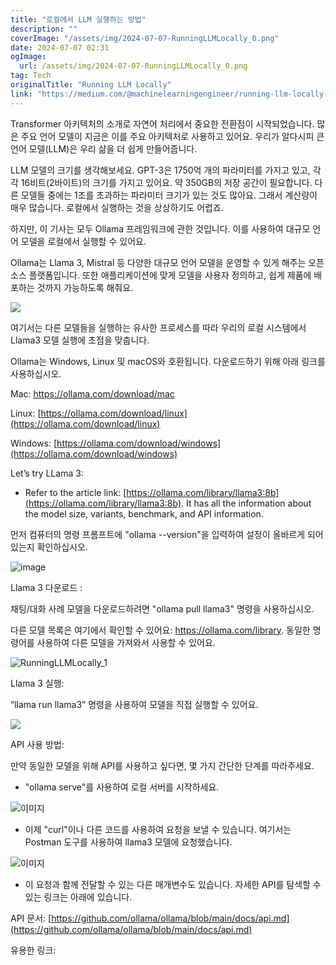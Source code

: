 ```yaml
---
title: "로컬에서 LLM 실행하는 방법"
description: ""
coverImage: "/assets/img/2024-07-07-RunningLLMLocally_0.png"
date: 2024-07-07 02:31
ogImage:
  url: /assets/img/2024-07-07-RunningLLMLocally_0.png
tag: Tech
originalTitle: "Running LLM Locally"
link: "https://medium.com/@machinelearningengineer/running-llm-locally-457a4e745433"
---
```


Transformer 아키텍처의 소개로 자연어 처리에서 중요한 전환점이 시작되었습니다. 많은 주요 언어 모델이 지금은 이를 주요 아키텍처로 사용하고 있어요. 우리가 알다시피 큰 언어 모델(LLM)은 우리 삶을 더 쉽게 만들어줍니다.

LLM 모델의 크기를 생각해보세요. GPT-3은 1750억 개의 파라미터를 가지고 있고, 각각 16비트(2바이트)의 크기를 가지고 있어요. 약 350GB의 저장 공간이 필요합니다. 다른 모델들 중에는 1조를 초과하는 파라미터 크기가 있는 것도 많아요. 그래서 계산량이 매우 많습니다. 로컬에서 실행하는 것을 상상하기도 어렵죠.

하지만, 이 기사는 모두 Ollama 프레임워크에 관한 것입니다. 이를 사용하여 대규모 언어 모델을 로컬에서 실행할 수 있어요.

Ollama는 Llama 3, Mistral 등 다양한 대규모 언어 모델을 운영할 수 있게 해주는 오픈 소스 플랫폼입니다. 또한 애플리케이션에 맞게 모델을 사용자 정의하고, 쉽게 제품에 배포하는 것까지 가능하도록 해줘요.

<div class="content-ad"></div>

<img src="/assets/img/2024-07-07-RunningLLMLocally_0.png" />

여기서는 다른 모델들을 실행하는 유사한 프로세스를 따라 우리의 로컬 시스템에서 Llama3 모델 실행에 초점을 맞춥니다.

Ollama는 Windows, Linux 및 macOS와 호환됩니다. 다운로드하기 위해 아래 링크를 사용하십시오.

Mac: https://ollama.com/download/mac

<div class="content-ad"></div>

Linux: [https://ollama.com/download/linux](https://ollama.com/download/linux)

Windows: [https://ollama.com/download/windows](https://ollama.com/download/windows)

Let’s try LLama 3:

- Refer to the article link: [https://ollama.com/library/llama3:8b](https://ollama.com/library/llama3:8b). It has all the information about the model size, variants, benchmark, and API information.

<div class="content-ad"></div>

먼저 컴퓨터의 명령 프롬프트에 "ollama --version"을 입력하여 설정이 올바르게 되어 있는지 확인하십시오.

![image](https://miro.medium.com/v2/resize:fit:996/1*WXzD_p2lBl1vK4wMStW8Ug.gif)

Llama 3 다운로드 :

채팅/대화 사례 모델을 다운로드하려면 "ollama pull llama3" 명령을 사용하십시오.

<div class="content-ad"></div>

다른 모델 목록은 여기에서 확인할 수 있어요: https://ollama.com/library. 동일한 명령어를 사용하여 다른 모델을 가져와서 사용할 수 있어요.

![RunningLLMLocally_1](/assets/img/2024-07-07-RunningLLMLocally_1.png)

Llama 3 실행:

“llama run llama3” 명령을 사용하여 모델을 직접 실행할 수 있어요.

<div class="content-ad"></div>

<img src="/assets/img/2024-07-07-RunningLLMLocally_2.png" />

API 사용 방법:

만약 동일한 모델을 위해 API를 사용하고 싶다면, 몇 가지 간단한 단계를 따라주세요.

- "ollama serve"를 사용하여 로컬 서버를 시작하세요.

<div class="content-ad"></div>

![이미지](/assets/img/2024-07-07-RunningLLMLocally_3.png)

- 이제 "curl"이나 다른 코드를 사용하여 요청을 보낼 수 있습니다. 여기서는 Postman 도구를 사용하여 llama3 모델에 요청했습니다.

![이미지](/assets/img/2024-07-07-RunningLLMLocally_4.png)

- 이 요청과 함께 전달할 수 있는 다른 매개변수도 있습니다. 자세한 API를 탐색할 수 있는 링크는 아래에 있습니다.

<div class="content-ad"></div>

API 문서: [https://github.com/ollama/ollama/blob/main/docs/api.md](https://github.com/ollama/ollama/blob/main/docs/api.md)

유용한 링크:
